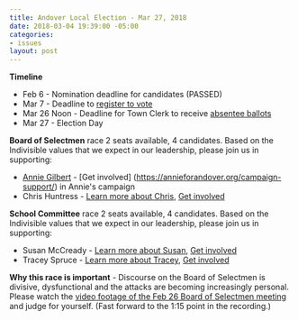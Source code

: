 ```yaml
---
title: Andover Local Election - Mar 27, 2018
date: 2018-03-04 19:39:00 -05:00
categories:
- issues
layout: post
---
```


**Timeline**
* Feb 6 - Nomination deadline for candidates (PASSED)
* Mar 7 - Deadline to [register to vote](http://bit.ly/1IYJYjQ)
* Mar 26 Noon - Deadline for Town Clerk to receive [absentee ballots](http://bit.ly/2I5r4cy)
* Mar 27 - Election Day

**Board of Selectmen** race
2 seats available, 4 candidates. Based on the Indivisible values that we expect in our leadership, please join us in supporting: 
* [Annie Gilbert](https://annieforandover.org/) - [Get involved] (https://annieforandover.org/campaign-support/) in Annie's campaign
* Chris Huntress - [Learn more about Chris](http://www.huntressforselectman.com/), [Get involved](http://www.huntressforselectman.com/photos)

**School Committee** race
2 seats available, 4 candidates. Based on the Indivisible values that we expect in our leadership, please join us in supporting: 
* Susan McCready - [Learn more about Susan](http://susan4andoversc.com/), [Get involved](http://susan4andoversc.com/volunteer)
* Tracey Spruce - [Learn more about Tracey](https://spruceforandover.org/), [Get involved](https://spruceforandover.org/support/)

**Why this race is important** - Discourse on the Board of Selectmen is divisive, dysfunctional and the attacks are becoming increasingly personal. Please watch the [video footage of the Feb 26 Board of Selectmen meeting](http://bit.ly/2tiNQdq) and judge for yourself. (Fast forward to the 1:15 point in the recording.)